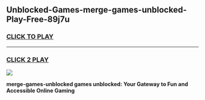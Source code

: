 
## Unblocked-Games-merge-games-unblocked-Play-Free-89j7u
<h3>
<a href="https://premium76.site?title=merge-games-unblocked&ref=17A">CLICK TO PLAY</a></h3>
<hr>

<h3>
<a href="https://premium76.site?title=merge-games-unblocked&ref=17A">CLICK 2 PLAY</a>
  
</h3>

<a href="https://premium76.site?title=merge-games-unblocked&ref=17A"><img src="https://clearcache.store/games.png"></a>


**merge-games-unblocked games unblocked: Your Gateway to Fun and Accessible Online Gaming**
